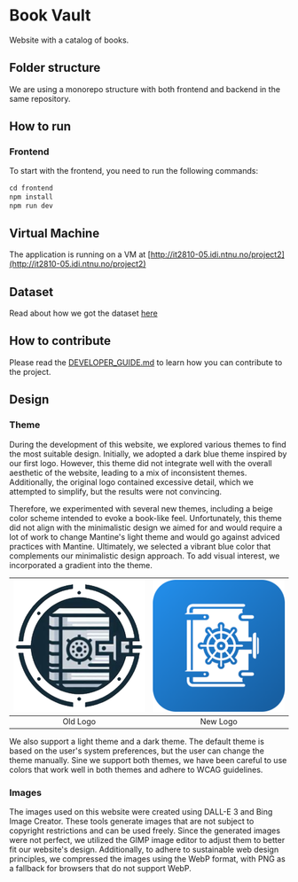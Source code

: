 # Book Vault

Website with a catalog of books.

## Folder structure

We are using a monorepo structure with both frontend and backend in the same repository.

## How to run

### Frontend

To start with the frontend, you need to run the following commands:

```
cd frontend
npm install
npm run dev
```

## Virtual Machine

The application is running on a VM at [http://it2810-05.idi.ntnu.no/project2](http://it2810-05.idi.ntnu.no/project2)

## Dataset

Read about how we got the dataset [here](./preprocessing/README.md)

## How to contribute

Please read the [DEVELOPER_GUIDE.md](./DEVELOPER_GUIDE.md) to learn how you can contribute to the project.

## Design

### Theme

During the development of this website, we explored various themes to find the most suitable design. Initially, we adopted a dark blue theme inspired by our first logo. However, this theme did not integrate well with the overall aesthetic of the website, leading to a mix of inconsistent themes. Additionally, the original logo contained excessive detail, which we attempted to simplify, but the results were not convincing.

Therefore, we experimented with several new themes, including a beige color scheme intended to evoke a book-like feel. Unfortunately, this theme did not align with the minimalistic design we aimed for and would require a lot of work to change Mantine's light theme and would go against adviced practices with Mantine. Ultimately, we selected a vibrant blue color that complements our minimalistic design approach. To add visual interest, we incorporated a gradient into the theme.

| <img src="media/OldBookVaultLogo.png" alt="Old logo" width="300" /> | <img src="media/BookVaultLogo.png" alt="New logo" width="300" /> |
| :-----------------------------------------------------------------: | :--------------------------------------------------------------: |
|                              Old Logo                               |                             New Logo                             |

We also support a light theme and a dark theme. The default theme is based on the user's system preferences, but the user can change the theme manually. Sine we support both themes, we have been careful to use colors that work well in both themes and adhere to WCAG guidelines.

### Images

The images used on this website were created using DALL-E 3 and Bing Image Creator. These tools generate images that are not subject to copyright restrictions and can be used freely. Since the generated images were not perfect, we utilized the GIMP image editor to adjust them to better fit our website's design. Additionally, to adhere to sustainable web design principles, we compressed the images using the WebP format, with PNG as a fallback for browsers that do not support WebP.
